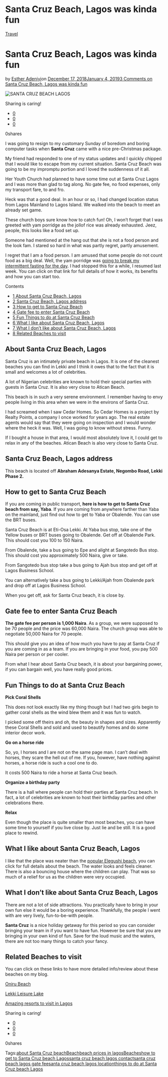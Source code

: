 # Santa Cruz Beach, Lagos was kinda fun

[Travel](https://estheradeniyi.com/category/travel/)
# Santa Cruz Beach, Lagos was kinda fun

by [Esther Adeniyi](https://estheradeniyi.com/author/esther-adeniyi/)on [December 17, 2018January 4, 2019](https://estheradeniyi.com/santa-cruz-beach-lagos/)[3 Comments on Santa Cruz Beach, Lagos was kinda fun](https://estheradeniyi.com/santa-cruz-beach-lagos/#comments)

![SANTA CRUZ BEACH LAGOS](images\SANTA-CRUZ-BEACH-LAGOS-.png)

Sharing is caring!

- [0](https://www.facebook.com/sharer/sharer.php?u=https%3A%2F%2Festheradeniyi.com%2Fsanta-cruz-beach-lagos%2F&amp;t=Santa%20Cruz%20Beach%2C%20Lagos%20was%20kinda%20fun)
- [0](https://twitter.com/intent/tweet?text=Santa%20Cruz%20Beach%2C%20Lagos%20was%20kinda%20fun&amp;url=https%3A%2F%2Festheradeniyi.com%2Fsanta-cruz-beach-lagos%2F)
- [0](#)

0shares

I was going to resign to my customary Sunday of boredom and boring computer tasks when **Santa Cruz** came with a nice pre-Christmas package.

My friend had responded to one of my status updates and I quickly chipped that I would like to escape from my current situation. Santa Cruz Beach was going to be my impromptu portion and I loved the suddenness of it all.

Her Youth Church had planned to have some time out at Santa Cruz Lagos and I was more than glad to tag along. No gate fee, no food expenses, only my transport fare, to and fro.

Heck was that a good deal. In an hour or so, I had changed location status from Lagos Mainland to Lagos Island. We walked into the beach to meet an already set game.

These church boys sure know how to catch fun! Oh, I won&#x2019;t forget that I was greeted with yam porridge as the jollof rice was already exhausted. Jeez, people, this looks like a food set up.

Someone had mentioned at the hang out that she is not a food person and the look fam. I stared so hard in what was partly regret, partly amusement.

I regret that I am a food person. I am amused that some people do not count food as a big deal. Well, the yam porridge was [going to break my intermittent fasting for the day](https://estheradeniyi.com/intermittent-fasting-to-lose-belly-fat/). I had stopped this for a while, I resumed last week. You can click on that link for full details of how it works, its benefits and how you can start too.

Contents

- [1 About Santa Cruz Beach, Lagos](#About_Santa_Cruz_Beach_Lagos)
- [2 Santa Cruz Beach, Lagos address](#Santa_Cruz_Beach_Lagos_address)
- [3 How to get to Santa Cruz Beach](#How_to_get_to_Santa_Cruz_Beach)
- [4 Gate fee to enter Santa Cruz Beach](#Gate_fee_to_enter_Santa_Cruz_Beach)
- [5 Fun Things to do at Santa Cruz Beach](#Fun_Things_to_do_at_Santa_Cruz_Beach)
- [6 What I like about Santa Cruz Beach, Lagos](#What_I_like_about_Santa_Cruz_Beach_Lagos)
- [7 What I don&#x2019;t like about Santa Cruz Beach, Lagos](#What_I_don8217t_like_about_Santa_Cruz_Beach_Lagos)
- [8 Related Beaches to visit](#Related_Beaches_to_visit)

## About Santa Cruz Beach, Lagos

Santa Cruz is an intimately private beach in Lagos. It is one of the cleanest beaches you can find in Lekki and I think it owes that to the fact that it is small and welcomes a lot of celebrities.

A lot of Nigerian celebrities are known to hold their special parties with guests in Santa Cruz. It is also very close to Atican Beach.

This beach is in such a very serene environment. I remember having to envy people living in this area when we were in the environs of Santa Cruz.

I had screamed when I saw Cedar Homes. So Cedar Homes is a project by Realty Points, a company I once worked for years ago. The real estate agents would say that they were going on inspection and I would wonder where the heck it was. Well, I was going to know without stress. Funny.

If I bought a house in that area, I would most absolutely love it, I could get to relax in any of the beaches. Atican Beach is also very close to Santa Cruz.

## Santa Cruz Beach, Lagos address

This beach is located off **Abraham Adesanya Estate, Negombo Road, Lekki Phase 2.**

## How to get to Santa Cruz Beach

If you are coming in public transport, **here is how to get to Santa Cruz beach from say, Yaba**. If you are coming from anywhere farther than Yaba on the mainland, just find out how to get to Yaba or Obalende. You can use the BRT buses.

Santa Cruz Beach is at Eti-Osa Lekki. At Yaba bus stop, take one of the Yellow buses or BRT buses going to Obalende. Get off at Obalende Park. This should cost you 100 to 150 Naira.

From Obalende, take a bus going to Epe and alight at Sangotedo Bus stop. This should cost you approximately 500 Naira, give or take.

From Sangotedo bus stop take a bus going to Ajah bus stop and get off at Lagos Business School.

You can alternatively take a bus going to Lekki/Ajah from Obalende park and drop off at Lagos Business School.

When you get off, ask for Santa Cruz beach, it is close by.

## Gate fee to enter Santa Cruz Beach

**The gate fee per person is 1,000 Naira**. As a group, we were supposed to be 70 people and the price was 60,000 Naira. The church group was able to negotiate 50,000 Naira for 70 people.

This should give you an idea of how much you have to pay at Santa Cruz if you are coming in as a team. If you are bringing in your food, you pay 500 Naira per person or per cooler.

From what I hear about Santa Cruz beach, it is about your bargaining power, if you can bargain well, you have really good prices.

## Fun Things to do at Santa Cruz Beach

**Pick Coral Shells**

This does not look exactly like my thing though but I had two girls begin to gather coral shells as the wind blew them and it was fun to watch.

I picked some off theirs and oh, the beauty in shapes and sizes. Apparently these Coral Shells and sold and used to beautify homes and do some interior decor work.

**Go on a horse ride**

So, yo, I horses and I are not on the same page man. I can&#x2019;t deal with horses, they scare the hell out of me. If you, however, have nothing against horses, a horse ride is such a cool one to do.

It costs 500 Naira to ride a horse at Santa Cruz beach.

**Organize a birthday party&#xA0;**

There is a hall where people can hold their parties at Santa Cruz beach. In fact, a lot of celebrities are known to host their birthday parties and other celebrations there.

**Relax**

Even though the place is quite smaller than most beaches, you can have some time to yourself if you live close by. Just lie and be still. It is a good place to rewind.

## What I like about Santa Cruz Beach, Lagos

I like that the place was neater than the [popular Elegushi beach](https://estheradeniyi.com/elegushi-beach/), you can click for full details about the beach. The water looks and feels cleaner. There is also a bouncing house where the children can play. That was so much of a relief for us as the children were very occupied.

## What I don&#x2019;t like about Santa Cruz Beach, Lagos

There are not a lot of side attractions. You practically have to bring in your own fun else it would be a boring experience. Thankfully, the people I went with are very lively, fun-to-be-with people.

**Santa Cruz** is a nice holiday getaway for this period so you can consider bringing your team in if you want to have fun. However be sure that you are bringing in your own kind of fun. Save for the loud music and the waters, there are not too many things to catch your fancy.

## Related Beaches to visit

You can click on these links to have more detailed info/review about these beaches on my blog.

[Oniru Beach](https://estheradeniyi.com/oniru-beach/)

[Lekki Leisure Lake](https://estheradeniyi.com/my-lekki-leisure-lake-review/)

[Amazing resorts to visit in Lagos](https://estheradeniyi.com/resorts-in-lagos/)

Sharing is caring!

- [0](https://www.facebook.com/sharer/sharer.php?u=https%3A%2F%2Festheradeniyi.com%2Fsanta-cruz-beach-lagos%2F&amp;t=Santa%20Cruz%20Beach%2C%20Lagos%20was%20kinda%20fun)
- [0](https://twitter.com/intent/tweet?text=Santa%20Cruz%20Beach%2C%20Lagos%20was%20kinda%20fun&amp;url=https%3A%2F%2Festheradeniyi.com%2Fsanta-cruz-beach-lagos%2F)
- [0](#)

0shares

Tags:[about Santa Cruz beach](https://estheradeniyi.com/tag/about-santa-cruz-beach/)[Beach](https://estheradeniyi.com/tag/beach/)[beach prices in lagos](https://estheradeniyi.com/tag/beach-prices-in-lagos/)[Beaches](https://estheradeniyi.com/tag/beaches/)[how to get to Santa Cruz beach Lagos](https://estheradeniyi.com/tag/how-to-get-to-santa-cruz-beach-lagos/)[santa cruz beach lagos contact](https://estheradeniyi.com/tag/santa-cruz-beach-lagos-contact/)[santa cruz beach lagos gate fee](https://estheradeniyi.com/tag/santa-cruz-beach-lagos-gate-fee/)[santa cruz beach lagos location](https://estheradeniyi.com/tag/santa-cruz-beach-lagos-location/)[things to do at Santa Cruz beach Lagos](https://estheradeniyi.com/tag/things-to-do-at-santa-cruz-beach-lagos/)